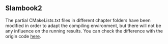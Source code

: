## Slambook2
The partial CMakeLists.txt files in different chapter folders have been modified in order to adapt the compiling environment, but there will not be any influence on the running results. You can check the difference with the origin code [here](https://github.com/gaoxiang12/slambook2).
